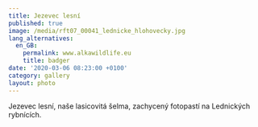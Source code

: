 ```yaml
---
title: Jezevec lesní
published: true
image: /media/rft07_00041_lednicke_hlohovecky.jpg
lang_alternatives:
  en_GB:
    permalink: www.alkawildlife.eu
    title: badger
date: '2020-03-06 08:23:00 +0100'
category: gallery
layout: photo
---
```

Jezevec lesní, naše lasicovitá šelma, zachycený fotopastí na Lednických rybnících.
